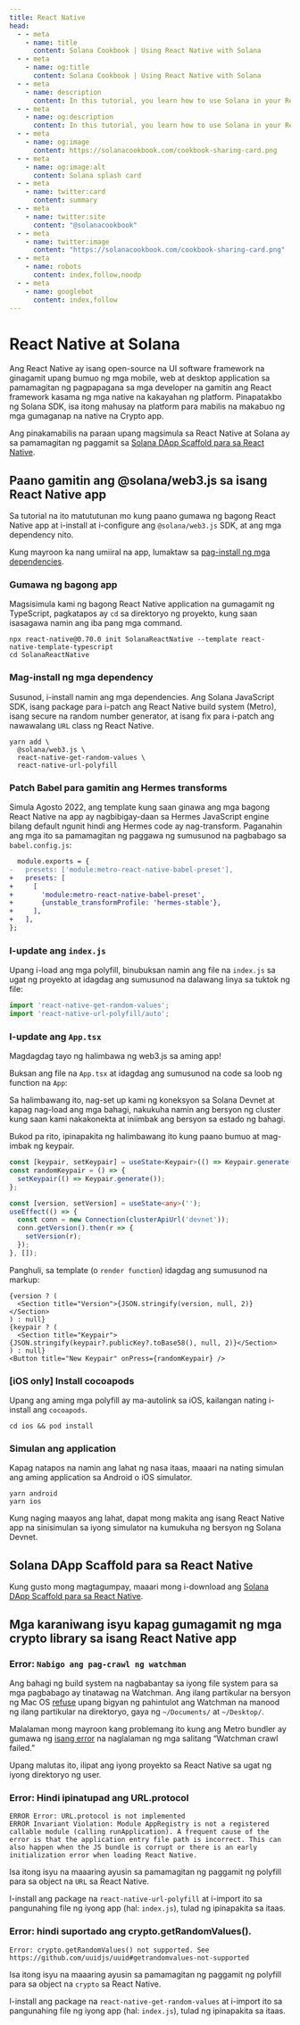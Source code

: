 ```yaml
---
title: React Native
head:
  - - meta
    - name: title
      content: Solana Cookbook | Using React Native with Solana
  - - meta
    - name: og:title
      content: Solana Cookbook | Using React Native with Solana
  - - meta
    - name: description
      content: In this tutorial, you learn how to use Solana in your React Native apps.
  - - meta
    - name: og:description
      content: In this tutorial, you learn how to use Solana in your React Native apps.
  - - meta
    - name: og:image
      content: https://solanacookbook.com/cookbook-sharing-card.png
  - - meta
    - name: og:image:alt
      content: Solana splash card
  - - meta
    - name: twitter:card
      content: summary
  - - meta
    - name: twitter:site
      content: "@solanacookbook"
  - - meta
    - name: twitter:image
      content: "https://solanacookbook.com/cookbook-sharing-card.png"
  - - meta
    - name: robots
      content: index,follow,noodp
  - - meta
    - name: googlebot
      content: index,follow
---
```


# React Native at Solana

Ang React Native ay isang open-source na UI software framework na ginagamit upang bumuo ng mga mobile, web at desktop application sa pamamagitan ng pagpapagana sa mga developer na gamitin ang React framework kasama ng mga native na kakayahan ng platform. Pinapatakbo ng Solana SDK, isa itong mahusay na platform para mabilis na makabuo ng mga gumaganap na native na Crypto app.

Ang pinakamabilis na paraan upang magsimula sa React Native at Solana ay sa pamamagitan ng paggamit sa [Solana DApp Scaffold para sa React Native](#solana-dapp-scaffold-for-react-native).

## Paano gamitin ang @solana/web3.js sa isang React Native app

Sa tutorial na ito matututunan mo kung paano gumawa ng bagong React Native app at i-install at i-configure ang `@solana/web3.js` SDK, at ang mga dependency nito.

Kung mayroon ka nang umiiral na app, lumaktaw sa [pag-install ng mga dependencies](#install-dependencies).

### Gumawa ng bagong app

Magsisimula kami ng bagong React Native application na gumagamit ng TypeScript, pagkatapos ay `cd` sa direktoryo ng proyekto, kung saan isasagawa namin ang iba pang mga command.

```shell
npx react-native@0.70.0 init SolanaReactNative --template react-native-template-typescript
cd SolanaReactNative
```

### Mag-install ng mga dependency

Susunod, i-install namin ang mga dependencies. Ang Solana JavaScript SDK, isang package para i-patch ang React Native build system (Metro), isang secure na random number generator, at isang fix para i-patch ang nawawalang `URL` class ng React Native.

```shell
yarn add \
  @solana/web3.js \
  react-native-get-random-values \
  react-native-url-polyfill
```

### Patch Babel para gamitin ang Hermes transforms

Simula Agosto 2022, ang template kung saan ginawa ang mga bagong React Native na app ay nagbibigay-daan sa Hermes JavaScript engine bilang default ngunit hindi ang Hermes code ay nag-transform. Paganahin ang mga ito sa pamamagitan ng paggawa ng sumusunod na pagbabago sa `babel.config.js`:

```diff
  module.exports = {
-   presets: ['module:metro-react-native-babel-preset'],
+   presets: [
+     [
+       'module:metro-react-native-babel-preset',
+       {unstable_transformProfile: 'hermes-stable'},
+     ],
+   ],
};
```

### I-update ang `index.js`

Upang i-load ang mga polyfill, binubuksan namin ang file na `index.js` sa ugat ng proyekto at idagdag ang sumusunod na dalawang linya sa tuktok ng file:

```javascript
import 'react-native-get-random-values';
import 'react-native-url-polyfill/auto';
```

### I-update ang `App.tsx`

Magdagdag tayo ng halimbawa ng web3.js sa aming app!

Buksan ang file na `App.tsx` at idagdag ang sumusunod na code sa loob ng function na `App`:

Sa halimbawang ito, nag-set up kami ng koneksyon sa Solana Devnet at kapag nag-load ang mga bahagi, nakukuha namin ang bersyon ng cluster kung saan kami nakakonekta at iniimbak ang bersyon sa estado ng bahagi.

Bukod pa rito, ipinapakita ng halimbawang ito kung paano bumuo at mag-imbak ng keypair.

```typescript
const [keypair, setKeypair] = useState<Keypair>(() => Keypair.generate());
const randomKeypair = () => {
  setKeypair(() => Keypair.generate());
};

const [version, setVersion] = useState<any>('');
useEffect(() => {
  const conn = new Connection(clusterApiUrl('devnet'));
  conn.getVersion().then(r => {
    setVersion(r);
  });
}, []);
```

Panghuli, sa template (o `render function`) idagdag ang sumusunod na markup:


```tsx
{version ? (
  <Section title="Version">{JSON.stringify(version, null, 2)}</Section>
) : null}
{keypair ? (
  <Section title="Keypair">{JSON.stringify(keypair?.publicKey?.toBase58(), null, 2)}</Section>
) : null}
<Button title="New Keypair" onPress={randomKeypair} />
```

### [iOS only] Install cocoapods

Upang ang aming mga polyfill ay ma-autolink sa iOS, kailangan nating i-install ang `cocoapods`.

```shell
cd ios && pod install
```

### Simulan ang application

Kapag natapos na namin ang lahat ng nasa itaas, maaari na nating simulan ang aming application sa Android o iOS simulator.

```shell
yarn android
yarn ios
```

Kung naging maayos ang lahat, dapat mong makita ang isang React Native app na sinisimulan sa iyong simulator na kumukuha ng bersyon ng Solana Devnet.

## Solana DApp Scaffold para sa React Native

Kung gusto mong magtagumpay, maaari mong i-download ang [Solana DApp Scaffold para sa React Native](https://github.com/solana-developers/dapp-scaffold-react-native).


## Mga karaniwang isyu kapag gumagamit ng mga crypto library sa isang React Native app

### Error: `Nabigo ang pag-crawl ng watchman`

Ang bahagi ng build system na nagbabantay sa iyong file system para sa mga pagbabago ay tinatawag na Watchman. Ang ilang partikular na bersyon ng Mac OS [refuse](https://github.com/facebook/watchman/issues/751) upang bigyan ng pahintulot ang Watchman na manood ng ilang partikular na direktoryo, gaya ng `~/Documents/` at `~/Desktop/`.

Malalaman mong mayroon kang problemang ito kung ang Metro bundler ay gumawa ng [isang error](https://gist.github.com/steveluscher/d0ae13225b57bc59dc0eac871509dcd7) na naglalaman ng mga salitang &ldquo;Watchman crawl failed.&rdquo;

Upang malutas ito, ilipat ang iyong proyekto sa React Native sa ugat ng iyong direktoryo ng user.

### Error: Hindi ipinatupad ang URL.protocol

```shell
ERROR Error: URL.protocol is not implemented
ERROR Invariant Violation: Module AppRegistry is not a registered callable module (calling runApplication). A frequent cause of the error is that the application entry file path is incorrect. This can also happen when the JS bundle is corrupt or there is an early initialization error when loading React Native.
```

Isa itong isyu na maaaring ayusin sa pamamagitan ng paggamit ng polyfill para sa object na `URL` sa React Native.

I-install ang package na `react-native-url-polyfill` at i-import ito sa pangunahing file ng iyong app (hal: `index.js`), tulad ng ipinapakita sa itaas.

### Error: hindi suportado ang crypto.getRandomValues().

```shell
Error: crypto.getRandomValues() not supported. See https://github.com/uuidjs/uuid#getrandomvalues-not-supported
```

Isa itong isyu na maaaring ayusin sa pamamagitan ng paggamit ng polyfill para sa object na `crypto` sa React Native.

I-install ang package na `react-native-get-random-values` at i-import ito sa pangunahing file ng iyong app (hal: `index.js`), tulad ng ipinapakita sa itaas.